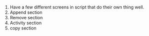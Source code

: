1. Have a few different screens in script that do their own thing well.
2. Append section
3. Remove section
4. Activity section
5. copy section

